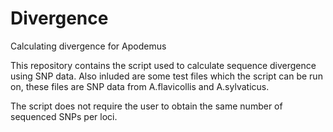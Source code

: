 # Divergence
Calculating divergence for Apodemus 


This repository contains the script used to calculate sequence divergence using SNP data.
Also inluded are some test files which the script can be run on, these files are SNP data from A.flavicollis and A.sylvaticus. 

The script does not require the user to obtain the same number of sequenced SNPs per loci. 
